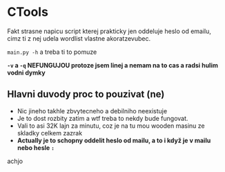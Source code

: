 # CTools
Fakt strasne napicu script kterej prakticky jen oddeluje heslo od emailu, cimz ti z nej udela wordlist vlastne akoratzevubec.

` main.py -h ` a treba ti to pomuze

**`-v` a `-q` NEFUNGUJOU protoze jsem linej a nemam na to cas a radsi hulim vodni dymky**

## Hlavni duvody proc to pouzivat (ne)
 - Nic jineho takhle zbvytecneho a debilniho neexistuje
 - Je to dost rozbity zatim a wtf treba to nekdy bude fungovat.
 - Vali to asi 32K lajn za minutu, coz je na tu mou wooden masinu ze skladky celkem zazrak
 - **Actually je to schopny oddelit heslo od mailu, a to i když je v mailu nebo hesle `:`**
 
 achjo
